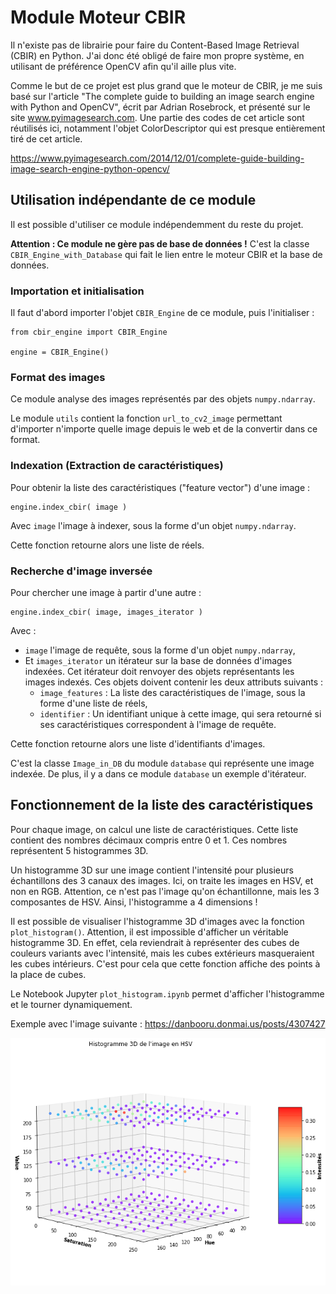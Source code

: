# Module Moteur CBIR

Il n'existe pas de librairie pour faire du Content-Based Image Retrieval (CBIR) en Python. J'ai donc été obligé de faire mon propre système, en utilisant de préférence OpenCV afin qu'il aille plus vite.

Comme le but de ce projet est plus grand que le moteur de CBIR, je me suis basé sur l'article "The complete guide to building an image search engine with Python and OpenCV", écrit par Adrian Rosebrock, et présenté sur le site www.pyimagesearch.com. Une partie des codes de cet article sont réutilisés ici, notamment l'objet ColorDescriptor qui est presque entièrement tiré de cet article.

https://www.pyimagesearch.com/2014/12/01/complete-guide-building-image-search-engine-python-opencv/


## Utilisation indépendante de ce module

Il est possible d'utiliser ce module indépendemment du reste du projet.

**Attention : Ce module ne gère pas de base de données !**
C'est la classe `CBIR_Engine_with_Database` qui fait le lien entre le moteur CBIR et la base de données.

### Importation et initialisation

Il faut d'abord importer l'objet `CBIR_Engine` de ce module, puis l'initialiser :
```
from cbir_engine import CBIR_Engine

engine = CBIR_Engine()
```

### Format des images

Ce module analyse des images représentés par des objets `numpy.ndarray`.

Le module `utils` contient la fonction `url_to_cv2_image` permettant d'importer n'importe quelle image depuis le web et de la convertir dans ce format.

### Indexation (Extraction de caractéristiques)

Pour obtenir la liste des caractéristiques ("feature vector") d'une image :
```
engine.index_cbir( image )
```
Avec `image` l'image à indexer, sous la forme d'un objet `numpy.ndarray`.

Cette fonction retourne alors une liste de réels.

### Recherche d'image inversée

Pour chercher une image à partir d'une autre :
```
engine.index_cbir( image, images_iterator )
```
Avec :
* `image` l'image de requête, sous la forme d'un objet `numpy.ndarray`,
* Et `images_iterator` un itérateur sur la base de données d'images indexées. Cet itérateur doit renvoyer des objets représentants les images indexés. Ces objets doivent contenir les deux attributs suivants :
  - `image_features` : La liste des caractéristiques de l'image, sous la forme d'une liste de réels,
  - `identifier` : Un identifiant unique à cette image, qui sera retourné si ses caractéristiques correspondent à l'image de requête.

Cette fonction retourne alors une liste d'identifiants d'images.

C'est la classe `Image_in_DB` du module `database` qui représente une image indexée.
De plus, il y a dans ce module `database` un exemple d'itérateur.


## Fonctionnement de la liste des caractéristiques

Pour chaque image, on calcul une liste de caractéristiques. Cette liste contient des nombres décimaux compris entre 0 et 1. Ces nombres représentent 5 histogrammes 3D.

Un histogramme 3D sur une image contient l'intensité pour plusieurs échantillons des 3 canaux des images. Ici, on traite les images en HSV, et non en RGB.
Attention, ce n'est pas l'image qu'on échantillonne, mais les 3 composantes de HSV. Ainsi, l'histogramme a 4 dimensions !

Il est possible de visualiser l'histogramme 3D d'images avec la fonction `plot_histogram()`.
Attention, il est impossible d'afficher un véritable histogramme 3D. En effet, cela reviendrait à représenter des cubes de couleurs variants avec l'intensité, mais les cubes extérieurs masqueraient les cubes intérieurs. C'est pour cela que cette fonction affiche des points à la place de cubes.

Le Notebook Jupyter `plot_histogram.ipynb` permet d'afficher l'histogramme et le tourner dynamiquement.

Exemple avec l'image suivante : https://danbooru.donmai.us/posts/4307427

![Exemple d'histogramme 3D](plot_histogram_example.png)
